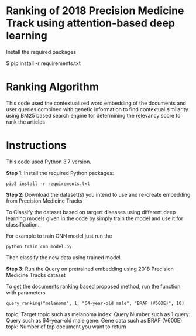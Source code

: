 # Ranking of 2018 Precision Medicine Track using attention-based deep learning 

Install the required packages

$ pip install -r requirements.txt
 

 
 # Ranking Algorithm

This code used the contextualized word embedding of the documents and user queries combined with genetic information to find contextual similarity using BM25 based search engine for determining the relevancy score to rank the articles
 

# Instructions
This code used Python 3.7 version.

**Step 1**: Install the required Python packages: 

```
pip3 install -r requirements.txt
```

**Step 2**: Download the dataset(s) you intend to use and re-create embedding from Precision Medicine Tracks

To Classify the dataset based on targert diseases using different deep learning models given in the code by simply train the model and use it for classification.

For example to train CNN model just run the  
```
python train_cnn_model.py

```
Then classify the new data using trained model

**Step 3**: Run the Query on pretrained embedding using 2018 Precision Medicine Tracks dataset

To get the documents ranking based proposed method, run the function with parameters 

```
query_ranking("melanoma", 1, "64-year-old male", "BRAF (V600E)", 10)
```
topic: Target topic such as melanoma
index: Query Number such as 1
query: Query such as 64-year-old male
gene: Gene data such as BRAF (V600E)
topk: Number of top document you want to return



